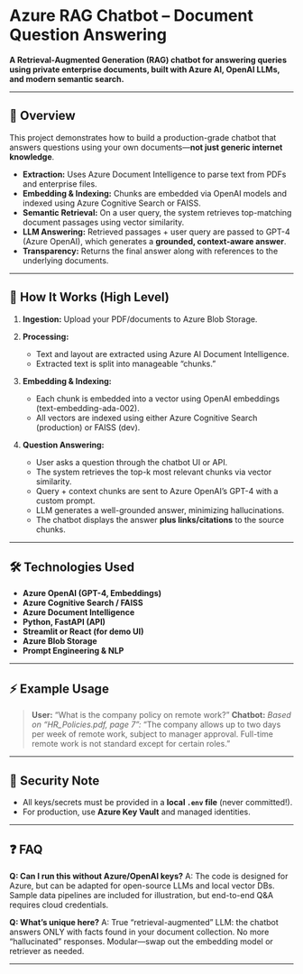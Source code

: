 # Azure RAG Chatbot – Document Question Answering

**A Retrieval-Augmented Generation (RAG) chatbot for answering queries using private enterprise documents, built with Azure AI, OpenAI LLMs, and modern semantic search.**

---

## 🚀 Overview

This project demonstrates how to build a production-grade chatbot that answers questions using your own documents—**not just generic internet knowledge**.

* **Extraction:** Uses Azure Document Intelligence to parse text from PDFs and enterprise files.
* **Embedding & Indexing:** Chunks are embedded via OpenAI models and indexed using Azure Cognitive Search or FAISS.
* **Semantic Retrieval:** On a user query, the system retrieves top-matching document passages using vector similarity.
* **LLM Answering:** Retrieved passages + user query are passed to GPT-4 (Azure OpenAI), which generates a **grounded, context-aware answer**.
* **Transparency:** Returns the final answer along with references to the underlying documents.

---

## 🧠 How It Works (High Level)

1. **Ingestion:**
   Upload your PDF/documents to Azure Blob Storage.

2. **Processing:**

   * Text and layout are extracted using Azure AI Document Intelligence.
   * Extracted text is split into manageable “chunks.”

3. **Embedding & Indexing:**

   * Each chunk is embedded into a vector using OpenAI embeddings (text-embedding-ada-002).
   * All vectors are indexed using either Azure Cognitive Search (production) or FAISS (dev).

4. **Question Answering:**

   * User asks a question through the chatbot UI or API.
   * The system retrieves the top-k most relevant chunks via vector similarity.
   * Query + context chunks are sent to Azure OpenAI’s GPT-4 with a custom prompt.
   * LLM generates a well-grounded answer, minimizing hallucinations.
   * The chatbot displays the answer **plus links/citations** to the source chunks.

---

## 🛠️ Technologies Used

* **Azure OpenAI (GPT-4, Embeddings)**
* **Azure Cognitive Search / FAISS**
* **Azure Document Intelligence**
* **Python, FastAPI (API)**
* **Streamlit or React (for demo UI)**
* **Azure Blob Storage**
* **Prompt Engineering & NLP**

---

## ⚡ Example Usage

> **User:** “What is the company policy on remote work?”
> **Chatbot:**
> *Based on “HR\_Policies.pdf, page 7”:*
> “The company allows up to two days per week of remote work, subject to manager approval. Full-time remote work is not standard except for certain roles.”

---

## 🔐 **Security Note**

* All keys/secrets must be provided in a **local `.env` file** (never committed!).
* For production, use **Azure Key Vault** and managed identities.

---

## ❓ FAQ

**Q: Can I run this without Azure/OpenAI keys?**
A: The code is designed for Azure, but can be adapted for open-source LLMs and local vector DBs. Sample data pipelines are included for illustration, but end-to-end Q\&A requires cloud credentials.

**Q: What’s unique here?**
A: True “retrieval-augmented” LLM: the chatbot answers ONLY with facts found in your document collection. No more “hallucinated” responses.
Modular—swap out the embedding model or retriever as needed.

---

